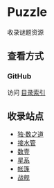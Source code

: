 # Puzzle

收录谜题资源

## 查看方式

### GitHub

访问 [目录索引](SUMMARY.md)

## 收录站点
- [独·数之道](http://www.sudokufans.org.cn/)
- [接水管](https://cn.puzzle-pipes.com/)
- [数壹](https://cn.puzzle-hitori.com/)
- [星系](https://cn.puzzle-galaxies.com/)
- [帐篷](https://cn.puzzle-tents.com/)
- [战舰](https://cn.puzzle-battleships.com/)